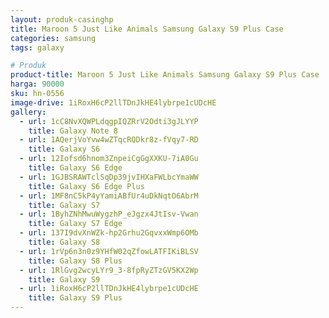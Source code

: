 ```yaml
---
layout: produk-casinghp
title: Maroon 5 Just Like Animals Samsung Galaxy S9 Plus Case
categories: samsung
tags: galaxy

# Produk
product-title: Maroon 5 Just Like Animals Samsung Galaxy S9 Plus Case
harga: 90000
sku: hn-0556
image-drive: 1iRoxH6cP2llTDnJkHE4lybrpe1cUDcHE
gallery:
  - url: 1cC8NvXQWPLdqgpIQZRrV2Odti3gJLYYP
    title: Galaxy Note 8
  - url: 1AQerjVoYvw4wZTqcRQDkr8z-fVqy7-RD
    title: Galaxy S6
  - url: 12Iofsd6hnom3ZnpeiCgGgXXKU-7iA0Gu
    title: Galaxy S6 Edge
  - url: 1GJBSRAWTclSqDp39jvIHXaFWLbcYmaWW
    title: Galaxy S6 Edge Plus
  - url: 1MF8nC5kP4yYamiABfUr4uDkNqtO6AbrM
    title: Galaxy S7
  - url: 1ByhZNhMwuWygzhP_eJgzx4JtIsv-Vwan
    title: Galaxy S7 Edge
  - url: 137I9dvXnWZk-hp2Grhu2GqvxxWmp6OMb
    title: Galaxy S8
  - url: 1rVp6n3n0z9YHfW02qZfowLATFIKiBLSV
    title: Galaxy S8 Plus
  - url: 1RlGvg2wcyLYr9_3-8fpRyZTzGV5KX2Wp
    title: Galaxy S9
  - url: 1iRoxH6cP2llTDnJkHE4lybrpe1cUDcHE
    title: Galaxy S9 Plus
---
```

